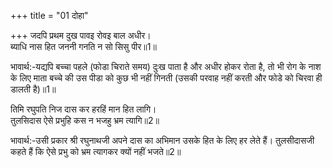 +++
title = "01 दोहा"

+++
जदपि प्रथम दुख पावइ रोवइ बाल अधीर।  
ब्याधि नास हित जननी गनति न सो सिसु पीर॥1॥  

भावार्थ:-यद्यपि बच्चा पहले (फोडा चिराते समय) दुःख पाता है और अधीर होकर रोता है, तो भी रोग के नाश के लिए माता बच्चे की उस पीडा को कुछ भी नहीं गिनती (उसकी परवाह नहीं करती और फोडे को चिरवा ही डालती है)॥1॥  

तिमि रघुपति निज दास कर हरहिं मान हित लागि।  
तुलसिदास ऐसे प्रभुहि कस न भजहु भ्रम त्यागि॥2॥  

भावार्थ:-उसी प्रकार श्री रघुनाथजी अपने दास का अभिमान उसके हित के लिए हर लेते हैं। तुलसीदासजी कहते हैं कि ऐसे प्रभु को भ्रम त्यागकर क्यों नहीं भजते॥2॥  




